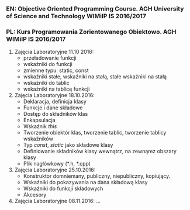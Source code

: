 ### EN: Objective Oriented Programming Course. AGH University of Science and Technology WIMiIP IS 2016/2017

### PL: Kurs Programowania Zorientowanego Obiektowo. AGH WIMiIP IS 2016/2017

1. Zajęcia Laboratoryjne 11.10 2016: 
    * przeładowanie funkcji
    * wskaźniki do funkcji
    * zmienne typu: static, const
    * wskaźniki stałe, wskaźniki na stałą, stałe wskaźniki na stałą
    * wskaźniki do tablic
    * wskaźniki na tablicę funkcji
2. Zajęcia Laboratoryjne 18.10.2016:
    * Deklaracja, definicja klasy
    * Funkcje i dane składowe
    * Dostęp do składników klas
    * Enkapsulacja
    * Wskaźnik *this*
    * Tworzenie obiektór klas, tworzenie tablic, tworzenie tablicy wskaźników
    * Typ *const*, *static* jako składowe klasy
    * Definiowanie składników klasy wewnątrz, na zewnąrez obszary klasy
    * Plik nagłówkowy (*.h, *.cpp)
3. Zajęcia Laboratoryjne 25.10.2016:
    * Konstruktor domniemany, publiczny, niepubliczny, kopiujący.
    * Wskaźniki do pokazywania na dana składową klasy
    * Wskaźniki do funkcji składowych
    * Akcesory
4. Zajęcia Laboratoryjne 08.11.2016:
      ...

